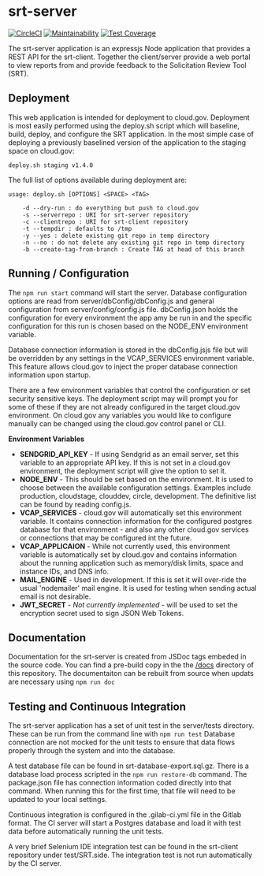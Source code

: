 # srt-server

[![CircleCI](https://circleci.com/gh/albertcrowley/srt-api.svg?style=svg)](https://circleci.com/gh/albertcrowley/srt-api)
[![Maintainability](https://api.codeclimate.com/v1/badges/69b675319203911584f6/maintainability)](https://codeclimate.com/github/albertcrowley/srt-api/maintainability)
[![Test Coverage](https://api.codeclimate.com/v1/badges/69b675319203911584f6/test_coverage)](https://codeclimate.com/github/albertcrowley/srt-api/test_coverage)

The srt-server application is an expressjs Node application that provides a 
REST API for the srt-client. Together the client/server provide a web portal
to view reports from and provide feedback to the Solicitation Review Tool (SRT).

## Deployment
This web application is intended for deployment to cloud.gov. Deployment is 
most easily performed using the deploy.sh script which will baseline, build, 
deploy, and configure the SRT application. In the most simple case of deploying 
a previously baselined version of the application to the staging space on 
cloud.gov:

    deploy.sh staging v1.4.0
    
The full list of options available during deployment are:

    usage: deploy.sh [OPTIONS] <SPACE> <TAG>

        -d --dry-run : do everything but push to cloud.gov
        -s --serverrepo : URI for srt-server repository
        -c --clientrepo : URI for srt-client repository
        -t --tempdir : defaults to /tmp
        -y --yes : delete existing git repo in temp directory
        -n --no : do not delete any existing git repo in temp directory
        -b --create-tag-from-branch : Create TAG at head of this branch
                
## Running / Configuration
The `npm run start` command will start the server. Database configuration options are
read from server/dbConfig/dbConfig.js and general configuration from 
server/config/config.js file. dbConfig.json holds the configuration 
for every environment the app amy be run in and the specific configuration for
this run is chosen based on the NODE_ENV environment variable.

Database connection information is stored in the dbConfig.jsjs file but will be
overridden by any settings in the VCAP_SERVICES environment variable. This feature
allows cloud.gov to inject the proper database connection information upon
startup.

There are a few environment variables that control the configuration or set security
sensitive keys. The deployment script may will prompt you for some of these if they
are not already configured in the target cloud.gov environment. On cloud.gov any
variables you would like to configure manually can be changed using the cloud.gov control 
panel or CLI.

**Environment Variables**  
* **SENDGRID_API_KEY** - If using Sendgrid as an email server, set this variable to an appropriate API key. 
If this is not set in a cloud.gov environment, the deployment script will give the option to set it.
* **NODE_ENV** - This should be set based on the environment. It is used to choose between the 
available configuration settings. Examples include production, cloudstage, clouddev, circle, development.
The definitive list can be found by reading config.js.
* **VCAP_SERVICES** - cloud.gov will automatically set this environment variable. It contains connection information 
for the configured postgres database for that environment - and also any other cloud.gov services or connections 
that may be configured int the future. 
* **VCAP_APPLICAION** - While not currently used, this environment variable is automatically set by cloud.gov
and contains information about the running application such as memory/disk limits, space and instance IDs,
and DNS info.
* **MAIL_ENGINE** - Used in development. If this is set it will over-ride the usual 'nodemailer' mail engine. It is 
used for testing when sending actual email is not desirable.
* **JWT_SECRET** - _Not currently implemented_ - will be used to set the encryption secret used to sign JSON Web Tokens.   
  

## Documentation
Documentation for the srt-server is created from JSDoc tags embeded in the
source code. You can find a pre-build copy in the the [/docs](docs/index.html) 
directory of this repository. The documentaiton can be rebuilt from 
source when updats are necessary using `npm run doc`


## Testing and Continuous Integration
The srt-server application has a set of unit test in the server/tests directory.
These can be run from the command line with `npm run test`  Database connection
are not mocked for the unit tests to ensure that data flows properly through 
the system and into the database. 

A test database file can be found in srt-database-export.sql.gz. There is a database
load process scripted in the `npm run restore-db` command. The package.json file has 
connection information coded directly into that command. When running this for
the first time, that file will need to be updated to your local settings. 

Continuous integration is configured in the .gilab-ci.yml file in the Gitlab format.
The CI server will start a Postgres database and load it with test data before 
automatically running the unit tests.

A very brief Selenium IDE integration test can be found in the srt-client repository
under test/SRT.side. The integration test is not run automatically by the CI server.

